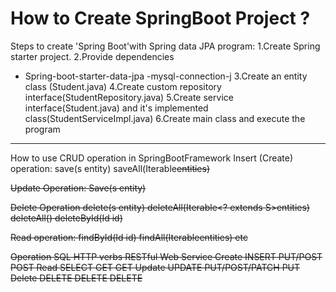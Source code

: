 # How to Create SpringBoot Project ?
Steps to create 'Spring Boot'with Spring data JPA program:
1.Create Spring starter project.
2.Provide dependencies
 - Spring-boot-starter-data-jpa
 -mysql-connection-j
3.Create an entity class (Student.java)
4.Create custom repository interface(StudentRepository.java)
5.Create service interface(Student.java) and it's implemented class(StudentServiceImpl.java)
6.Create main class and execute the program

--------------------------
How to use CRUD operation in SpringBootFramework
Insert (Create) operation:
save(s entity)
saveAll(Iterable<s>entities)
   
Update Operation:
Save(s entity)
  
Delete Operation
delete(s entity)
deleteAll(Iterable<? extends S>entities)
deleteAll()
deleteById(Id id)
  
Read operation:
findById(Id id)
findAll(Iterable<s>entities) etc
   
   
Operation	SQL	   HTTP verbs	  RESTful Web Service
Create	  INSERT	PUT/POST	   POST
Read	  SELECT	GET	           GET
Update	  UPDATE	PUT/POST/PATCH PUT
Delete	  DELETE	DELETE	       DELETE

  

